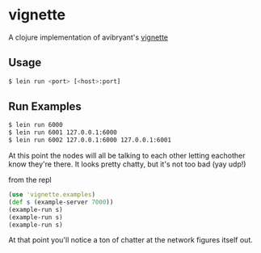 # vignette

A clojure implementation of avibryant's [vignette](https://github.com/avibryant/vignette)

## Usage

```bash
$ lein run <port> [<host>:port]
```

## Run Examples

```bash
$ lein run 6000
$ lein run 6001 127.0.0.1:6000
$ lein run 6002 127.0.0.1:6000 127.0.0.1:6001
```

At this point the nodes will all be talking to each other letting eachother know they're there. It looks pretty chatty, but it's not too bad (yay udp!)

from the repl

```clojure
(use 'vignette.examples)
(def s (example-server 7000))
(example-run s)
(example-run s)
(example-run s)
```

At that point you'll notice a ton of chatter at the network figures itself out.


